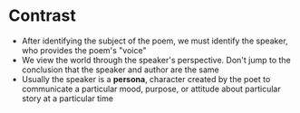 # Contrast

- After identifying the subject of the poem, we must identify the speaker, who provides the poem's "voice"
- We view the world through the speaker's perspective. Don't jump to the conclusion that the speaker and author are the same
- Usually the speaker is a **persona**, character created by the poet to communicate a particular mood, purpose, or attitude about particular story at a particular time
